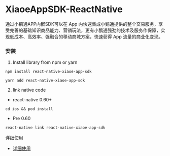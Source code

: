 # XiaoeAppSDK-ReactNative
通过小鹅通APP内嵌SDK可以在 App 内快速集成小鹅通提供的整个交易服务，享受完善的基础知识商品能力、营销玩法，更有小鹅通强劲的技术及服务作保障，实现低成本、高效率、强融合的移动商城方案，快速获得 App 流量的商业化变现。

### 安装

1. Install library from npm or yarn

```
npm install react-native-xiaoe-app-sdk
```
```
yarn add react-native-xiaoe-app-sdk
```

2. link native code
- react-native 0.60+
```
cd ios && pod install
```
- Pre 0.60
```
react-native link react-native-xiaoe-app-sdk
```

详细使用

* [详细使用](https://github.com/xiaoeteam/XiaoeAppSDK-ReactNative/wiki)

